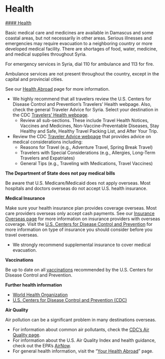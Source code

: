 # Health

[#### Health](javascript:void(0); "Health")

Basic medical care and medicines are available in Damascus and some coastal areas, but not necessarily in other areas. Serious illnesses and emergencies may require evacuation to a neighboring country or more developed medical facility. There are shortages of food, water, medicine, and medical supplies throughout Syria.

For emergency services in Syria, dial 110 for ambulance and 113 for fire.

Ambulance services are not present throughout the country, except in the capital and provincial cities.

See our [Health Abroad](https://travel.state.gov/content/travel/en/international-travel/before-you-go/your-health-abroad.html) page for more information.

* We highly recommend that all travelers review the U.S. Centers for Disease Control and Prevention’s Travelers’ Health webpage. Also, check the general Traveler Advice for Syria. Select your destination in the CDC [Travelers’ Health webpage](https://wwwnc.cdc.gov/travel/).
  + Review all sub-sections. These include Travel Health Notices, Vaccines and Medicines, Non-Vaccine-Preventable Diseases, Stay Healthy and Safe, Healthy Travel Packing List, and After Your Trip.
* Review the CDC [Traveler Advice webpage](https://wwwnc.cdc.gov/travel/page/traveler-information-center) that provides advice on medical considerations including:
  + Reasons for Travel (e.g., Adventure Travel, Spring Break Travel)
  + Travelers with Special Considerations (e.g., Allergies, Long-Term Travelers and Expatriates)
  + General Tips (e.g., Traveling with Medications, Travel Vaccines)

**The Department of State does not pay medical bills**

Be aware that U.S. Medicare/Medicaid does not apply overseas. Most hospitals and doctors overseas do not accept U.S. health insurance.

**Medical Insurance**

Make sure your health insurance plan provides coverage overseas. Most care providers overseas only accept cash payments. See our [Insurance Overseas page](https://travel.state.gov/content/travel/en/international-travel/before-you-go/your-health-abroad/insurance-providers-overseas.html) for more information on insurance providers with overseas coverage. Visit the [U.S. Centers for Disease Control and Prevention](https://wwwnc.cdc.gov/travel/page/insurance) for more information on type of insurance you should consider before you travel overseas.

* We strongly recommend supplemental insurance to cover medical evacuation.

**Vaccinations**

Be up to date on all [vaccinations](http://wwwnc.cdc.gov/travel/page/vaccinations.htm) recommended by the U.S. Centers for Disease Control and Prevention.

**Further health information**

* [World Health Organization](https://www.who.int/countries/syr/)
* [U.S. Centers for Disease Control and Prevention (CDC)](http://wwwnc.cdc.gov/travel/)

**Air Quality**

Air pollution can be a significant problem in many destinations overseas.

* For information about common air pollutants, check the [CDC’s Air Quality page](https://www.cdc.gov/air-quality/pollutants/).
* For information about the U.S. Air Quality Index and health guidance, check out the EPA’s [AirNow](https://www.airnow.gov/aqi/aqi-basics/).
* For general health information, visit the “[Your Health Abroad](https://travel.state.gov/content/travel/en/international-travel/before-you-go/your-health-abroad.html)” page.